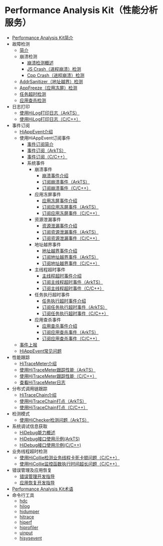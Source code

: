 # Performance Analysis Kit（性能分析服务）<!--performance-analysis-kit-->

<!--Kit: Performance Analysis Kit-->
<!--Subsystem: HiviewDFX-->
<!--Owner: @mzyan-->
<!--SE: @liyueric-->
<!--TSE: @gcw_KuLfPSbe-->

- [Performance Analysis Kit简介](performance-analysis-kit-overview.md)
- 故障检测<!--fault-analysis-->
  - [简介](fault-detection-overview.md)
  - 崩溃检测<!--crash-detection-->
    - [崩溃检测概述](crash-detection-overview.md)
    - [JS Crash（进程崩溃）检测](jscrash-guidelines.md)
    - [Cpp Crash（进程崩溃）检测](cppcrash-guidelines.md)
  - [AddrSanitizer（地址越界）检测](address-sanitizer-guidelines.md)
  - [AppFreeze（应用冻屏）检测](appfreeze-guidelines.md)
  - [任务超时检测](apptask-timeout-guidelines.md)
  - [应用查杀检测](appkilled-guidelines.md)
- 日志打印<!--hilog-dev-->
  - [使用HiLog打印日志（ArkTS）](hilog-guidelines-arkts.md)
  - [使用HiLog打印日志（C/C++）](hilog-guidelines-ndk.md)
- 事件订阅<!--hiappevent-->
  - [HiAppEvent介绍](hiappevent-intro.md)
  - 使用HiAppEvent订阅事件<!--event-subscription-->
    - [事件订阅简介](event-subscription-overview.md)
    - [事件订阅（ArkTS）](hiappevent-watcher-app-events-arkts.md)
    - [事件订阅（C/C++）](hiappevent-watcher-app-events-ndk.md)
    - 系统事件<!--system-events-->
      - 崩溃事件<!--crash-events-->
        - [崩溃事件介绍](hiappevent-watcher-crash-events.md)
        - [订阅崩溃事件（ArkTS）](hiappevent-watcher-crash-events-arkts.md)
        - [订阅崩溃事件（C/C++）](hiappevent-watcher-crash-events-ndk.md)
      - 应用冻屏事件<!--freeze-events-->
        - [应用冻屏事件介绍](hiappevent-watcher-freeze-events.md)
        - [订阅应用冻屏事件（ArkTS）](hiappevent-watcher-freeze-events-arkts.md)
        - [订阅应用冻屏事件（C/C++）](hiappevent-watcher-freeze-events-ndk.md)
      - 资源泄漏事件<!--resource-leak-events-->
        - [资源泄漏事件介绍](hiappevent-watcher-resourceleak-events.md)
        - [订阅资源泄漏事件（ArkTS）](hiappevent-watcher-resourceleak-events-arkts.md)
        - [订阅资源泄漏事件（C/C++）](hiappevent-watcher-resourceleak-events-ndk.md)
      - 地址越界事件<!--address-sanitizer-events-->
        - [地址越界事件介绍](hiappevent-watcher-address-sanitizer-events.md)
        - [订阅地址越界事件（ArkTS）](hiappevent-watcher-address-sanitizer-events-arkts.md)
        - [订阅地址越界事件（C/C++）](hiappevent-watcher-address-sanitizer-events-ndk.md)
      - 主线程超时事件<!--main-thread-jank-events-->
        - [主线程超时事件介绍](hiappevent-watcher-mainthreadjank-events.md)
        - [订阅主线程超时事件（ArkTS）](hiappevent-watcher-mainthreadjank-events-arkts.md)
        - [订阅主线程超时事件（C/C++）](hiappevent-watcher-mainthreadjank-events-ndk.md)
      - 任务执行超时事件<!--app-hicollie-events-->
        - [任务执行超时事件介绍](hiappevent-watcher-apphicollie-events.md)
        - [订阅任务执行超时事件（ArkTS）](hiappevent-watcher-apphicollie-events-arkts.md)
        - [订阅任务执行超时事件（C/C++）](hiappevent-watcher-apphicollie-events-ndk.md)
      - 应用查杀事件<!--app-killed-events-->
        - [应用查杀事件介绍](hiappevent-watcher-app-killed-events.md)
        - [订阅应用查杀事件（ArkTS）](hiappevent-watcher-app-killed-events-arkts.md)
        - [订阅应用查杀事件（C/C++）](hiappevent-watcher-app-killed-events-ndk.md)
  <!--Del-->
  - [事件上报](hiappevent-event-reporting.md)
  <!--DelEnd-->
  - [HiAppEvent常见问题](hiappevent-faq.md)
- 性能跟踪<!--hitracemeter-->
  - [HiTraceMeter介绍](hitracemeter-intro.md)
  - [使用HiTraceMeter跟踪性能（ArkTS）](hitracemeter-guidelines-arkts.md)
  - [使用HiTraceMeter跟踪性能（C/C++）](hitracemeter-guidelines-ndk.md)
  - [查看HiTraceMeter日志](hitracemeter-view.md)
- 分布式调用链跟踪<!--hitracechain-->
  - [HiTraceChain介绍](hitracechain-intro.md)
  - [使用HiTraceChain打点（ArkTS）](hitracechain-guidelines-arkts.md)
  - [使用HiTraceChain打点（C/C++）](hitracechain-guidelines-ndk.md)
- 检测模式<!--hichecker-->
  - [使用HiChecker检测问题（ArkTS）](hichecker-guidelines-arkts.md)
- 系统调试信息获取<!--hidebug-->
  - [HiDebug能力概述](hidebug-guidelines.md)
  - [HiDebug接口使用示例(ArkTS)](hidebug-guidelines-arkts.md)
  - [HiDebug接口使用示例(C/C++)](hidebug-guidelines-ndk.md)
- 业务线程超时检测<!--hicollie-->
  - [使用HiCollie检测业务线程卡死卡顿问题（C/C++）](hicollie-guidelines-ndk.md)
  - [使用HiCollie监控函数执行时间超长问题（C/C++）](hicollie-settimer-guidelines-ndk.md)
- 错误管理及应用恢复<!--error-manager-->
  - [错误管理开发指导](errormanager-guidelines.md)
  - [应用恢复开发指导](apprecovery-guidelines.md)
- [Performance Analysis Kit术语](performance-analysis-kit-terminology.md)
- 命令行工具<!--perform-command-line-utilities-->
  - [hdc](hdc.md)
  - [hilog](hilog.md)
  - [hidumper](hidumper.md)
  - [hitrace](hitrace.md)
  - [hiperf](hiperf.md)
  - [hiprofiler](hiprofiler.md)
  - [uinput](uinput.md)
  <!--Del-->
  - [hisysevent](hisysevent.md)
  <!--DelEnd-->
